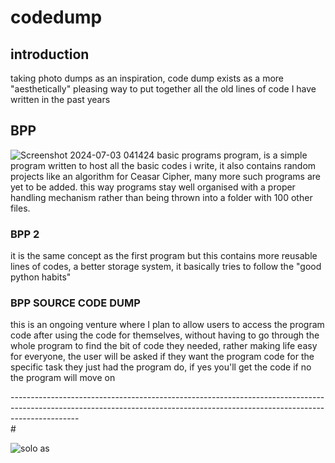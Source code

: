 # codedump

## introduction
taking photo dumps as an inspiration, code dump exists as a more "aesthetically" pleasing way to put together all the old lines of code I have written in the past years 

## BPP
![Screenshot 2024-07-03 041424](https://github.com/ayushhang/codedump/assets/113931510/0cf5c3eb-6a4c-4413-b2b1-a674f33c8774)
basic programs program, is a simple program written to host all the basic codes i write, it also contains random projects like an algorithm for Ceasar Cipher, many more such programs are yet to be added.
this way programs stay well organised with a proper handling mechanism rather than being thrown into a folder with 100 other files.

  ### BPP 2 
  it is the same concept as the first program but this contains more reusable lines of codes, a better storage system, it basically tries to follow the "good python habits" 

  ### BPP SOURCE CODE DUMP
  this is an ongoing venture where I plan to allow users to access the program code after using the code for themselves, without having to go through the whole program to find the bit of code they needed, rather making life easy for everyone, the user will be asked if they want the program code for the specific task they just had the program do, if yes you'll get the code if no the program will move on 

<div>-----------------------------------------------------------------------------------------------------------------------------------------------------------------------------</div>
#

![solo as](https://github.com/ayushhang/codedump/assets/113931510/70dc994c-52dd-4a40-9d2e-caffef1e3cd5)
